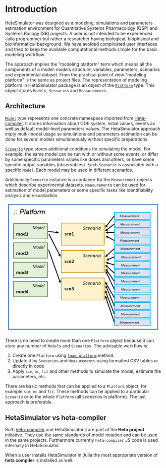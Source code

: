 # Introduction

HetaSimulator was designed as a modeling, simulations and parameters estimation environment for Quantitative Systems Pharmacology (QSP) and Systems Biology (SB) projects.
A user is not intended to be experienced Julia programmer but rather a researcher having biological, biophisical and bioinformatical background.
We have avoided complicated user interfaces and tried to keep the available computational methods simple for the basic modeling workflow.

The approach implies the "modeling platform" term which means all the components of a model: models structure, variables, parameters, scenarios and experimental dataset. From the practical point of view "modeling platform" is the same as project files.
The representation of modeling platform in HetaSimulator package is an object of the [`Platform`](@ref) type.
This object stores `Model`s, `Scenario`s and `Measurement`s.

## Architecture

[`Model`](@ref) type represents one concrete namespace imported from [Heta-compiler](https://hetalang.github.io/#/heta-compiler/). It stores information about ODE system, initial values, events as well as default model-level parameters values. The HetaSimulator approach imply multi-model usage so simulations and parameters estimation can be done for several models simultaneously without specific preparations.

[`Scenario`](@ref) type stores additional conditions for simulating the model. For example, the same model can be run with or without some events, or differ by some specific parameters values like doses and others, or have some specific output variables (observables). Each `Scenario` is associated with a specific `Model`. Each model may be used in different scenarios.

Additionally `Scenario` instance is a container for the `Measurement` objects which describe experimental datasets. `Measurement`s can be used for estimation of model parameters or some specific tasks like identifiability analysis and visualization. 

![platform-scheme](platform-scheme.png)

There is no need to create more than one `Platform` object because it can store any number of `Model`s and `Scenario`s. The advisable workflow is: 
1. Create one `Platform` using [`load_platform`](@ref) method
2. Update it by `Scenario`s and `Measurement`s using formatted CSV tables or directly in code
3. Apply `sim`, `mc`, `fit` and other methods to simulate the model, estimate the parameters, etc.

There are basic methods that can be applied to a `Platform` object, for example `sim`, `mc` and `fit`.
These methods can be applied to a particular `Scenario` or to the whole `Platform` (all scenarios in platform).
The last approach is preferable.

## HetaSimulator vs heta-compiler

Both [heta-compiler](https://hetalang.github.io/#/heta-compiler/) and HetaSimulator.jl are part of the __Heta project__ initiative.
They use the same standards of model notation and can be used in the same projects.
Furthermore currently `heta-compiler` JS code is used internally in HetaSimulator.

When a user installs HetaSimulator in Julia the most appropriate version of __heta compiler__ is installed as well.
